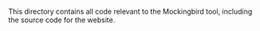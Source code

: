 This directory contains all code relevant to the Mockingbird tool, including the source code for the website.
